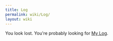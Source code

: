 ```yaml
---
title: Log
permalink: wiki/Log/
layout: wiki
---
```


You look lost. You're probably looking for [My
Log](http://trick.vanstaveren.us/wp/).
